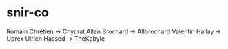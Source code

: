 # snir-co

Romain Chrétien -> Chycrat
Allan Brochard -> Allbrochard
Valentin Hallay -> Uprex
Ulrich Hassed -> TheKabyle
